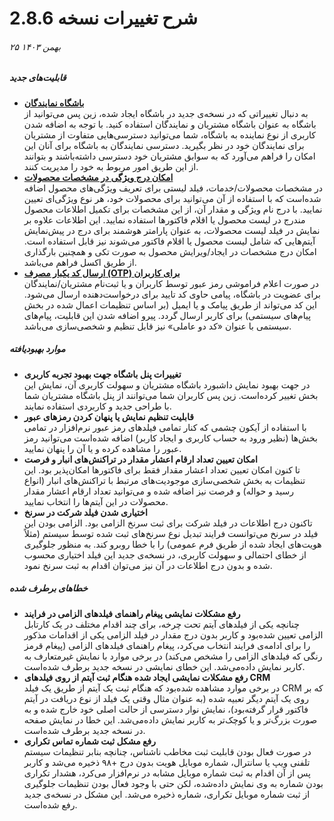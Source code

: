 # شرح تغییرات نسخه 2.8.6
###### ۲۵ بهمن ۱۴۰۳

##### قابلیت‌های جدید
- **[باشگاه نمایندگان](https://github.com/1stco/PayamGostarDocs/blob/master/Help/Club/AboutClub-2.8.6.md)**<br>
به دنبال تغییراتی که در نسخه‌ی جدید در باشگاه ایجاد شده، زین پس می‌توانید از باشگاه به عنوان باشگاه مشتریان و نمایندگان استفاده کنید. با توجه به اضافه شدن کاربری از نوع نماینده به باشگاه، شما می‌توانید دسترسی‌هایی متفاوت از مشتریان برای نمایندگان خود در نظر بگیرید. دسترسی نمایندگان به باشگاه برای آنان این امکان را فراهم می‌آورد که به سوابق مشتریان خود دسترسی داشته‌باشند و بتوانند از این طریق امور مربوط به خود را مدیریت کنند.
- **[امکان درج ویژگی در مشخصات محصولات](https://github.com/1stco/PayamGostarDocs/blob/master/Help/Basic-Information/Product-management/AddingProduct_2.8.6.md#ProductSpecifications)**<br>
در مشخصات محصولات/خدمات، فیلد لیستی برای تعریف ویژگی‌های محصول اضافه شده‌است که با استفاده از آن می‌توانید برای محصولات خود، هر نوع ویژگی‌ای تعیین نمایید. با درج نام ویژگی و مقدار آن، از این مشخصات برای تکمیل اطلاعات محصول مندرج در لیست محصول یا اقلام فاکتورها استفاده نمایید. این اطلاعات علاوه بر نمایش در فیلد لیست محصولات، به عنوان پارامتر هوشمند برای درج در پیش‌نمایش آیتم‌هایی که شامل لیست محصول یا اقلام فاکتور می‌شوند نیز قابل استفاده است. امکان درج مشخصات در ایجاد/ویرایش محصول به صورت تکی و همچنین بارگذاری از طریق اکسل فراهم می‌باشد.
- **[ارسال کد یکبار مصرف (OTP) برای کاربران](https://github.com/1stco/PayamGostarDocs/blob/master/Help/home/LogIn-2.8.6.md#OTP)**<br>
در صورت اعلام فراموشی رمز عبور توسط کاربران و یا ثبت‌نام مشتریان/نمایندگان برای عضویت در باشگاه، پیامی حاوی کد تایید برای درخواست‌دهنده ارسال می‌شود. این کد می‌تواند از طریق پیامک و یا ایمیل (بر اساس تنظیمات اعمال شده در بخش پیام‌های سیستمی) برای کاربر ارسال گردد. پیرو اضافه شدن این قابلیت، پیام‌های سیستمی با عنوان «کد دو عاملی» نیز قابل تنظیم و شخصی‌سازی می‌باشد.

##### موارد بهبودیافته
- **تغییرات پنل باشگاه جهت بهبود تجربه کاربری**<br>
در جهت بهبود نمایش داشبورد باشگاه مشتریان و سهولت کاربری آن، نمایش این بخش تغییر کرده‌است. زین پس کاربران شما می‌توانند از پنل باشگاه مشتریان شما با طراحی جدید و کاربردی استفاده نمایند.<br>
- **قابلیت تنظیم نمایش یا پنهان کردن رمزهای عبور**<br>
با استفاده از آیکون چشمی که کنار تمامی فیلدهای رمز عبور نرم‌افزار در تمامی بخش‌ها (نظیر ورود به حساب کاربری و ایجاد کاربر) اضافه شده‌است می‌توانید رمز عبور را مشاهده کرده و یا آن را پنهان نمایید.
- **امکان تعیین تعداد ارقام اعشار مقدار در تراکنش‌های انبار و فرصت**<br>
تا کنون امکان تعیین تعداد اعشار مقدار فقط برای فاکتورها امکان‌پذیر بود. این تنظیمات به بخش شخصی‌سازی موجودیت‌های مرتبط با تراکنش‌های انبار (انواع رسید و حواله) و فرصت نیز اضافه شده و می‌توانید تعداد ارقام اعشار مقدار محصولات در این آیتم‌ها را انتخاب نمایید.
- **اختیاری شدن فیلد شرکت در سرنخ**<br>
تاکنون درج اطلاعات در فیلد شرکت برای ثبت سرنخ الزامی بود. الزامی بودن این فیلد در سرنخ می‌توانست فرایند تبدیل نوع سرنخ‌های ثبت شده توسط سیستم (مثلاً هویت‌های ایجاد شده از طریق فرم عمومی) را با خطا روبرو کند. به منظور جلوگیری از خطای احتمالی و سهولت کاربری، در نسخه‌ی جدید این فیلد اختیاری محسوب شده و بدون درج اطلاعات در آن نیز می‌توان اقدام به ثبت سرنخ نمود.

##### خطاهای برطرف شده
- **رفع مشکلات نمایشی پیغام راهنمای فیلدهای الزامی در فرایند**<br>
چنانچه یکی از فیلدهای آیتم تحت چرخه، برای چند اقدام مختلف در یک کارتابل الزامی تعیین شده‌بود و کاربر بدون درج مقدار در فیلد الزامی یکی از اقدامات مذکور را برای ادامه‌ی فرایند انتخاب می‌کرد، پیغام راهنمای فیلدهای الزامی (پیغام قرمز رنگی که فیلدهای الزامی را مشخص می‌کند) در برخی موارد با نمایش غیرمتعارف به کاربر نمایش داده‌می‌شد. این خطای نمایشی در نسخه جدید برطرف شده‌است.
- **رفع مشکلات نمایشی ایجاد شده هنگام ثبت آیتم از روی فیلدهای CRM**<br>
در برخی موارد مشاهده شده‌بود که هنگام ثبت یک آیتم از طریق یک فیلد CRM که بر روی یک آیتم دیگر تعبیه شده‌ (به عنوان مثال وقتی یک فیلد از نوع دریافت در آیتم فاکتور قرار گرفته‌بود)، نمایش نوار دسترسی از حالت اصلی خود خارج شده و به صورت بزرگ‌تر و یا کوچک‌تر به کاربر نمایش داده‌می‌شد. این خطا در نمایش صفحه در نسخه جدید برطرف شده‌است. 
- **رفع مشکل ثبت شماره تماس تکراری**<br>
در صورت فعال بودن قابلیت ثبت مخاطب ناشناس، چنانچه بنابر تنظیمات سیستم تلفنی ویپ یا سانترال، شماره موبایل هویت بدون درج +۹۸ ذخیره می‌شد و کاربر پس از آن اقدام به ثبت شماره موبایل مشابه در نرم‌افزار می‌کرد، هشدار تکراری بودن شماره به وی نمایش داده‌شده، لکن حتی با وجود فعال بودن تنظیمات جلوگیری از ثبت شماره موبایل تکراری، شماره ذخیره می‌شد. این مشکل در نسخه‌ی جدید رفع شده‌است.